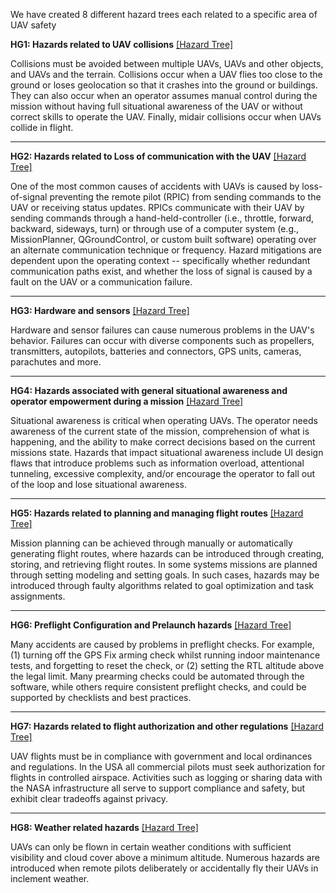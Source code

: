 We have created 8 different hazard trees each related to a specific area of UAV safety 



__HG1: Hazards related to UAV collisions__
[[Hazard Tree]](human-interaction-hazards/collisions.md)

Collisions must be avoided between multiple UAVs, UAVs and other objects, and UAVs and the terrain. Collisions occur when a UAV flies too close to the ground or loses geolocation so that it crashes into the ground or buildings.  They can also occur when an operator assumes manual control during the mission without having full situational awareness of the UAV or without correct skills to operate the UAV.  Finally, midair collisions occur when UAVs collide in flight.
___

__HG2: Hazards related to Loss of communication with the UAV__
[[Hazard Tree]](human-interaction-hazards/collisions.md)

One of the most common causes of accidents with UAVs is caused by loss-of-signal preventing the remote pilot (RPIC) from sending commands to the UAV or receiving status updates. RPICs communicate with their UAV by sending commands through a hand-held-controller (i.e., throttle, forward, backward, sideways, turn) or through use of a computer system (e.g., MissionPlanner, QGroundControl, or custom built software) operating over an alternate communication technique or frequency. Hazard mitigations are dependent upon the operating context -- specifically whether redundant communication paths exist, and whether the loss of signal is caused by a fault on the UAV or a communication failure.
___

__HG3: Hardware and sensors__
[[Hazard Tree]](human-interaction-hazards/sensors.md)

Hardware and sensor failures can cause numerous problems in the UAV's behavior. Failures can occur with diverse components such as propellers, transmitters, autopilots, batteries and connectors, GPS units, cameras, parachutes and more.
___

__HG4: Hazards associated with general situational awareness and operator empowerment during a mission__
[[Hazard Tree]](human-interaction-hazards/missionawareness.md)

Situational awareness is critical when operating UAVs. The operator needs awareness of the current state of the mission, comprehension of what is happening, and the ability to make correct decisions based on the current missions state. Hazards that impact situational awareness include UI design flaws that introduce problems such as information overload, attentional tunneling, excessive complexity, and/or encourage the operator to fall out of the loop and lose situational awareness.

___

__HG5: Hazards related to planning and managing flight routes__
[[Hazard Tree]](human-interaction-hazards/missionplanning.md)

Mission planning can be achieved through manually or automatically generating flight routes, where hazards can be introduced through creating, storing, and retrieving flight routes. In some systems missions are planned through setting modeling and setting goals. In such cases, hazards may be introduced through faulty algorithms related to goal optimization and task assignments. 

___

__HG6: Preflight Configuration and Prelaunch hazards__
[[Hazard Tree]](human-interaction-hazards/preflightchecks.md)

Many accidents are caused by problems in preflight checks. For example, (1) turning off the GPS Fix arming check whilst running indoor maintenance tests, and forgetting to reset the check, or (2) setting the RTL altitude above the legal limit. Many prearming checks could be automated through the software, while others require consistent preflight checks, and could be supported by checklists and best practices.
___

__HG7: Hazards related to flight authorization and other regulations__
[[Hazard Tree]](human-interaction-hazards/prohibited-airspace.md)

UAV flights must be in compliance with government and local ordinances and regulations. In the USA all commercial pilots must seek authorization for flights in controlled airspace. Activities such as logging or sharing data with the NASA infrastructure all serve to support compliance and safety, but exhibit clear tradeoffs against privacy.

___

__HG8: Weather related hazards__
[[Hazard Tree]](human-interaction-hazards/weather.md)

UAVs can only be flown in certain weather conditions with sufficient visibility and cloud cover above a minimum altitude. Numerous hazards are introduced when remote pilots deliberately or accidentally fly their UAVs in inclement weather.
